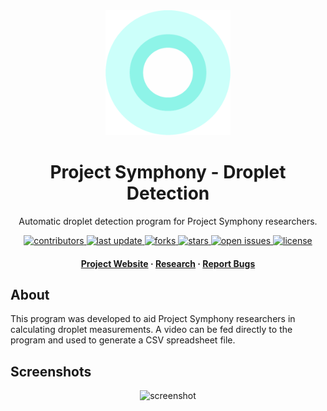 <div align="center">
  <img src="1x/droplet.png" alt="logo" width="200" height="auto" />
  <h1>Project Symphony - Droplet Detection</h1>
  <p>Automatic droplet detection program for Project Symphony researchers.</p>
  
  <p>
    <a href="https://github.com/alexcisija/Droplet-Detection/graphs/contributors">
      <img src="https://img.shields.io/github/contributors/alexcisija/Droplet-Detection" alt="contributors" />
    </a>
    <a href="">
      <img src="https://img.shields.io/github/last-commit/alexcisija/Droplet-Detection" alt="last update" />
    </a>
    <a href="https://github.com/alexcisija/Droplet-Detection/network/members">
      <img src="https://img.shields.io/github/forks/alexcisija/Droplet-Detection" alt="forks" />
    </a>
    <a href="https://github.com/alexcisija/Droplet-Detection/stargazers">
      <img src="https://img.shields.io/github/stars/alexcisija/Droplet-Detection" alt="stars" />
    </a>
    <a href="https://github.com/alexcisija/Droplet-Detection/issues/">
      <img src="https://img.shields.io/github/issues/alexcisija/Droplet-Detection" alt="open issues" />
    </a>
    <a href="https://github.com/alexcisija/Droplet-Detection/blob/master/LICENSE.txt">
      <img src="https://img.shields.io/github/license/alexcisija/Droplet-Detection" alt="license" />
    </a>
    <h4>
      <a href="https://www.dropletbilayer.com/">Project Website</a> 
      <span> · </span> 
      <a href="https://www.dropletbilayer.com/membrane-mimic">Research</a>
      <span> · </span>
      <a href="https://github.com/alexcisija/Droplet-Detection/issues/">Report Bugs</a>
    </h4>
    
  </p>
</div>

## About
This program was developed to aid Project Symphony researchers in calculating droplet measurements. A video can be fed directly to the program and used to generate a CSV spreadsheet file.

## Screenshots

<div align="center"> 
  <img src="https://user-images.githubusercontent.com/1884987/161401644-9cfe9845-aa68-4770-b5dd-1ce93335b583.png" alt="screenshot" />
</div>

